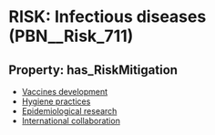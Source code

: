 # RISK: __Infectious diseases__ (PBN__Risk_711)

## Property: has_RiskMitigation

* [Vaccines development](PBN__RiskMitigation_984)
* [Hygiene practices](PBN__RiskMitigation_985)
* [Epidemiological research](PBN__RiskMitigation_986)
* [International collaboration](PBN__RiskMitigation_987)

